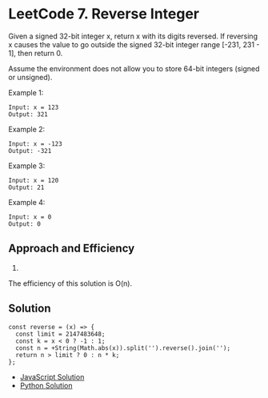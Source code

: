 # LeetCode 7. Reverse Integer
Given a signed 32-bit integer x, return x with its digits reversed. If reversing x causes the value to go outside the signed 32-bit integer range [-231, 231 - 1], then return 0.

Assume the environment does not allow you to store 64-bit integers (signed or unsigned).

Example 1:
```
Input: x = 123
Output: 321
```
Example 2:
```
Input: x = -123
Output: -321
```
Example 3:
```
Input: x = 120
Output: 21
```
Example 4:
```
Input: x = 0
Output: 0
```

## Approach and Efficiency
1. 

The efficiency of this solution is O(n).

## Solution
```
const reverse = (x) => {
  const limit = 2147483648;
  const k = x < 0 ? -1 : 1;
  const n = +String(Math.abs(x)).split('').reverse().join('');
  return n > limit ? 0 : n * k;
};
```
- [JavaScript Solution](./reverseInteger.js)
- [Python Solution](../../../python/code_challenges/numbers/reverse_integer/README.md)